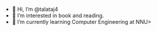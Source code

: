 - 👋 Hi, I’m @talataj4
- 👀 I’m interested in book and reading.
- 🌱 I’m currently learning Computer Engineering at NNU>



